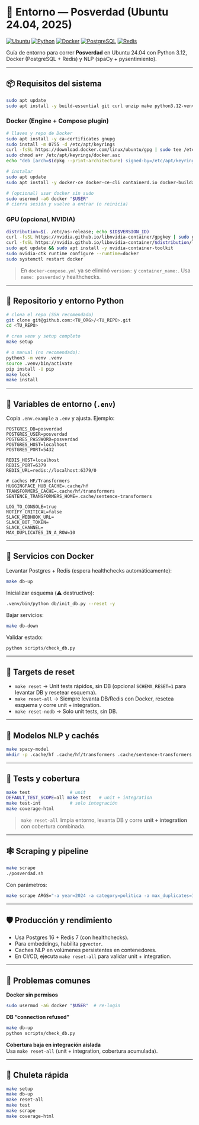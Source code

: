 # 🧪 Entorno — Posverdad (Ubuntu 24.04, 2025)

[![Ubuntu](https://img.shields.io/badge/Ubuntu-24.04-orange)](https://ubuntu.com/)
[![Python](https://img.shields.io/badge/Python-3.12-blue)](https://www.python.org/)
[![Docker](https://img.shields.io/badge/Docker-ready-2496ED)](https://www.docker.com/)
[![PostgreSQL](https://img.shields.io/badge/PostgreSQL-16-336791)](https://www.postgresql.org/)
[![Redis](https://img.shields.io/badge/Redis-7-red)](https://redis.io/)

Guía de entorno para correr **Posverdad** en Ubuntu 24.04 con Python 3.12, Docker (PostgreSQL + Redis) y NLP (spaCy + pysentimiento).

---

## 📦 Requisitos del sistema

```bash
sudo apt update
sudo apt install -y build-essential git curl unzip make python3.12-venv python3-pip
```

### Docker (Engine + Compose plugin)

```bash
# llaves y repo de Docker
sudo apt install -y ca-certificates gnupg
sudo install -m 0755 -d /etc/apt/keyrings
curl -fsSL https://download.docker.com/linux/ubuntu/gpg | sudo tee /etc/apt/keyrings/docker.asc >/dev/null
sudo chmod a+r /etc/apt/keyrings/docker.asc
echo "deb [arch=$(dpkg --print-architecture) signed-by=/etc/apt/keyrings/docker.asc] https://download.docker.com/linux/ubuntu noble stable" | sudo tee /etc/apt/sources.list.d/docker.list >/dev/null

# instalar
sudo apt update
sudo apt install -y docker-ce docker-ce-cli containerd.io docker-buildx-plugin docker-compose-plugin

# (opcional) usar docker sin sudo
sudo usermod -aG docker "$USER"
# cierra sesión y vuelve a entrar (o reinicia)
```

### GPU (opcional, NVIDIA)

```bash
distribution=$(. /etc/os-release; echo $ID$VERSION_ID)
curl -fsSL https://nvidia.github.io/libnvidia-container/gpgkey | sudo gpg --dearmor -o /usr/share/keyrings/nvidia-container-toolkit-keyring.gpg
curl -fsSL https://nvidia.github.io/libnvidia-container/$distribution/libnvidia-container.list | sed 's#deb https://#deb [signed-by=/usr/share/keyrings/nvidia-container-toolkit-keyring.gpg] https://#g' | sudo tee /etc/apt/sources.list.d/nvidia-container-toolkit.list
sudo apt update && sudo apt install -y nvidia-container-toolkit
sudo nvidia-ctk runtime configure --runtime=docker
sudo systemctl restart docker
```

> En `docker-compose.yml` ya se eliminó `version:` y `container_name:`. Usa `name: posverdad` y healthchecks.

---

## 📁 Repositorio y entorno Python

```bash
# clona el repo (SSH recomendado)
git clone git@github.com:<TU_ORG>/<TU_REPO>.git
cd <TU_REPO>

# crea venv y setup completo
make setup

# o manual (no recomendado):
python3 -m venv .venv
source .venv/bin/activate
pip install -U pip
make lock
make install
```

---

## 🔐 Variables de entorno (`.env`)

Copia `.env.example` a `.env` y ajusta. Ejemplo:

```dotenv
POSTGRES_DB=posverdad
POSTGRES_USER=posverdad
POSTGRES_PASSWORD=posverdad
POSTGRES_HOST=localhost
POSTGRES_PORT=5432

REDIS_HOST=localhost
REDIS_PORT=6379
REDIS_URL=redis://localhost:6379/0

# caches HF/Transformers
HUGGINGFACE_HUB_CACHE=.cache/hf
TRANSFORMERS_CACHE=.cache/hf/transformers
SENTENCE_TRANSFORMERS_HOME=.cache/sentence-transformers

LOG_TO_CONSOLE=true
NOTIFY_CRITICAL=false
SLACK_WEBHOOK_URL=
SLACK_BOT_TOKEN=
SLACK_CHANNEL=
MAX_DUPLICATES_IN_A_ROW=10
```

---

## 🧱 Servicios con Docker

Levantar Postgres + Redis (espera healthchecks automáticamente):

```bash
make db-up
```

Inicializar esquema (⚠️ destructivo):

```bash
.venv/bin/python db/init_db.py --reset -y
```

Bajar servicios:

```bash
make db-down
```

Validar estado:

```bash
python scripts/check_db.py
```

---

## 🔄 Targets de reset

- `make reset` → Unit tests rápidos, sin DB (opcional `SCHEMA_RESET=1` para levantar DB y resetear esquema).  
- `make reset-all` → Siempre levanta DB/Redis con Docker, resetea esquema y corre unit + integration.  
- `make reset-nodb` → Solo unit tests, sin DB.

---

## 🧠 Modelos NLP y cachés

```bash
make spacy-model
mkdir -p .cache/hf .cache/hf/transformers .cache/sentence-transformers
```

---

## 🧪 Tests y cobertura

```bash
make test               # unit
DEFAULT_TEST_SCOPE=all make test   # unit + integration
make test-int           # solo integración
make coverage-html
```

> `make reset-all` limpia entorno, levanta DB y corre **unit + integration** con cobertura combinada.

---

## 🕸️ Scraping y pipeline

```bash
make scrape
./posverdad.sh
```

Con parámetros:

```bash
make scrape ARGS="-a year=2024 -a category=politica -a max_duplicates=15"
```

---

## 🛡️ Producción y rendimiento

- Usa Postgres 16 + Redis 7 (con healthchecks).  
- Para embeddings, habilita `pgvector`.  
- Caches NLP en volúmenes persistentes en contenedores.  
- En CI/CD, ejecuta `make reset-all` para validar unit + integration.

---

## 🧯 Problemas comunes

**Docker sin permisos**  
```bash
sudo usermod -aG docker "$USER"  # re-login
```

**DB “connection refused”**  
```bash
make db-up
python scripts/check_db.py
```

**Cobertura baja en integración aislada**  
Usa `make reset-all` (unit + integration, cobertura acumulada).

---

## 🧰 Chuleta rápida

```bash
make setup
make db-up
make reset-all
make test
make scrape
make coverage-html
```
